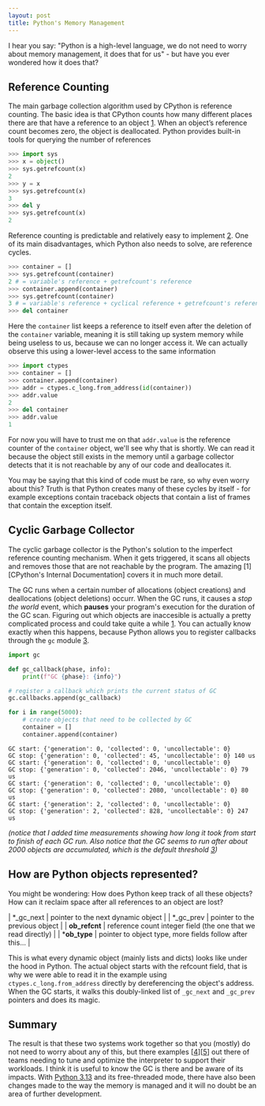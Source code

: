 ```yaml
---
layout: post
title: Python's Memory Management
---
```


I hear you say: "Python is a high-level language, we do not need to worry about memory management, it does that for us" - but have you ever wondered how it does that?

## Reference Counting

The main garbage collection algorithm used by CPython is reference counting. The basic idea is that CPython counts how many different places there are that have a reference to an object [1]. When an object’s reference count becomes zero, the object is deallocated. Python provides built-in tools for querying the number of references

```python
>>> import sys
>>> x = object()
>>> sys.getrefcount(x)
2
>>> y = x
>>> sys.getrefcount(x)
3
>>> del y
>>> sys.getrefcount(x)
2
```

Reference counting is predictable and relatively easy to implement [2]. One of its main disadvantages, which Python also needs to solve, are reference cycles.

```python
>>> container = []
>>> sys.getrefcount(container)
2 # = variable's reference + getrefcount's reference
>>> container.append(container)
>>> sys.getrefcount(container)
3 # = variable's reference + cyclical reference + getrefcount's reference
>>> del container
```

Here the `container` list keeps a reference to itself even after the deletion of the `container` variable, meaning it is still taking up system memory while being useless to us, because we can no longer access it. We can actually observe this using a lower-level access to the same information

```python
>>> import ctypes
>>> container = []
>>> container.append(container)
>>> addr = ctypes.c_long.from_address(id(container))
>>> addr.value
2
>>> del container
>>> addr.value
1
```

For now you will have to trust me on that `addr.value` is the reference counter of the `container` object, we'll see why that is shortly. We can read it because the object still exists in the memory until a garbage collector detects that it is not reachable by any of our code and deallocates it.

You may be saying that this kind of code must be rare, so why even worry about this? Truth is that Python creates many of these cycles by itself - for example exceptions contain traceback objects that contain a list of frames that contain the exception itself.

## Cyclic Garbage Collector

The cyclic garbage collector is the Python's solution to the imperfect reference counting mechanism. When it gets triggered, it scans all objects and removes those that are not reachable by the program. The amazing [1][CPython's Internal Documentation] covers it in much more detail.

The GC runs when a certain number of allocations (object creations) and deallocations (object deletions) occurr. When the GC runs, it causes a *stop the world* event, which **pauses** your program's execution for the duration of the GC scan. Figuring out which objects are inaccesible is actually a pretty complicated process and could take quite a while [1]. You can actually know exactly when this happens, because Python allows you to register callbacks through the `gc` module [3].

```python
import gc

def gc_callback(phase, info):
    print(f"GC {phase}: {info}")

# register a callback which prints the current status of GC
gc.callbacks.append(gc_callback)

for i in range(5000):
    # create objects that need to be collected by GC
    container = []
    container.append(container)
```
```shell
GC start: {'generation': 0, 'collected': 0, 'uncollectable': 0}
GC stop: {'generation': 0, 'collected': 45, 'uncollectable': 0} 140 us
GC start: {'generation': 0, 'collected': 0, 'uncollectable': 0}
GC stop: {'generation': 0, 'collected': 2046, 'uncollectable': 0} 79 us
GC start: {'generation': 0, 'collected': 0, 'uncollectable': 0}
GC stop: {'generation': 0, 'collected': 2080, 'uncollectable': 0} 80 us
GC start: {'generation': 2, 'collected': 0, 'uncollectable': 0}
GC stop: {'generation': 2, 'collected': 828, 'uncollectable': 0} 247 us
```
*(notice that I added time measurements showing how long it took from start to finish of each GC run. Also notice that the GC seems to run after about 2000 objects are accumulated, which is the default threshold [3])*

## How are Python objects represented?

You might be wondering: How does Python keep track of all these objects? How can it reclaim space after all references to an object are lost?

| *_gc_next     | pointer to the next dynamic object |
| *_gc_prev     | pointer to the previous object |
| **ob_refcnt** | reference count integer field (the one that we read directly) |
| ***ob_type**  | pointer to object type, more fields follow after this... |

This is what every dynamic object (mainly lists and dicts) looks like under the hood in Python. The actual object starts with the refcount field, that is why we were able to read it in the example using `ctypes.c_long.from_address` directly by dereferencing the object's address. When the GC starts, it walks this doubly-linked list of `_gc_next` and `_gc_prev` pointers and does its magic.

## Summary

The result is that these two systems work together so that you (mostly) do not need to worry about any of this, but there examples [[4]][[5]] out there of teams needing to tune and optimize the interpreter to support their workloads. I think it is useful to know the GC is there and be aware of its impacts. With [Python 3.13](/pythonoviny/2025/welcome) and its free-threaded mode, there have also been changes made to the way the memory is managed and it will no doubt be an area of further development.


[1]: https://github.com/python/cpython/blob/main/InternalDocs/garbage_collector.md
[2]: https://en.wikipedia.org/wiki/Reference_counting#Advantages_and_disadvantages
[3]: https://docs.python.org/3/library/gc.html
[4]: https://medium.com/%40shivam_99875/unpacking-instagrams-python-garbage-collection-optimization-a-quick-analysis-f2cd1bd794be
[5]: https://github.com/asf-transfer/hamilton/blob/main/writeups/garbage_collection/post.md
